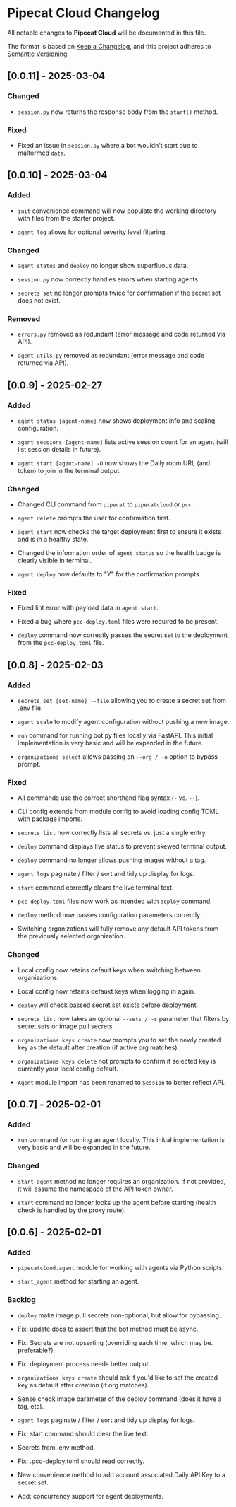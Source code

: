 # Pipecat Cloud Changelog

All notable changes to **Pipecat Cloud** will be documented in this file.

The format is based on [Keep a Changelog](https://keepachangelog.com/en/1.0.0/),
and this project adheres to [Semantic Versioning](https://semver.org/spec/v2.0.0.html).

## [0.0.11] - 2025-03-04

### Changed

- `session.py` now returns the response body from the `start()` method.

### Fixed

- Fixed an issue in `session.py` where a bot wouldn't start due to malformed
  `data`.

## [0.0.10] - 2025-03-04

### Added

- `init` convenience command will now populate the working directory with files
  from the starter project.

- `agent log` allows for optional severity level filtering.

### Changed

- `agent status` and `deploy` no longer show superfluous data.

- `session.py` now correctly handles errors when starting agents.

- `secrets set` no longer prompts twice for confirmation if the secret set does
  not exist.

### Removed

- `errors.py` removed as redundant (error message and code returned via API).

- `agent_utils.py` removed as redundant (error message and code returned via
  API).

## [0.0.9] - 2025-02-27

### Added

- `agent status [agent-name]` now shows deployment info and scaling
  configuration.

- `agent sessions [agent-name]` lists active session count for an agent (will
  list session details in future).

- `agent start [agent-name] -D` now shows the Daily room URL (and token) to
  join in the terminal output.

### Changed

- Changed CLI command from `pipecat` to `pipecatcloud` or `pcc`.

- `agent delete` prompts the user for confirmation first.

- `agent start` now checks the target deployment first to ensure it exists and
  is in a healthy state.

- Changed the information order of `agent status` so the health badge is
  clearly visible in terminal.

- `agent deploy` now defaults to "Y" for the confirmation prompts.

### Fixed

- Fixed lint error with payload data in `agent start`.

- Fixed a bug where `pcc-deploy.toml` files were required to be present.

- `deploy` command now correctly passes the secret set to the deployment from
  the `pcc-deploy.toml` file.

## [0.0.8] - 2025-02-03

### Added

- `secrets set [set-name] --file` allowing you to create a secret set from .env
  file.

- `agent scale` to modify agent configuration without pushing a new image.

- `run` command for running bot.py files locally via FastAPI. This initial
  implementation is very basic and will be expanded in the future.

- `organizations select` allows passing an `--org / -o` option to bypass
  prompt.

### Fixed

- All commands use the correct shorthand flag syntax (`-` vs. `--`).

- CLI config extends from module config to avoid loading config TOML with
  package imports.

- `secrets list` now correctly lists all secrets vs. just a single entry.

- `deploy` command displays live status to prevent skewed terminal output.

- `deploy` command no longer allows pushing images without a tag.

- `agent logs` paginate / filter / sort and tidy up display for logs.

- `start` command correctly clears the live terminal text.

- `pcc-deploy.toml` files now work as intended with `deploy` command.

- `deploy` method now passes configuration parameters correctly.

- Switching organizations will fully remove any default API tokens from the
  previously selected organization.

### Changed

- Local config now retains default keys when switching between organizations.

- Local config now retains defaukt keys when logging in again.

- `deploy` will check passed secret set exists before deployment.

- `secrets list` now takes an optional `--sets / -s` parameter that filters by
  secret sets or image pull secrets.

- `organizations keys create` now prompts you to set the newly created key as
  the default after creation (if active org matches).

- `organizations keys delete` not prompts to confirm if selected key is
  currently your local config default.

- `Agent` module import has been renamed to `Session` to better reflect API.

## [0.0.7] - 2025-02-01

### Added

- `run` command for running an agent locally. This initial implementation is
  very basic and will be expanded in the future.

### Changed

- `start_agent` method no longer requires an organization. If not provided, it
  will assume the namespace of the API token owner.

- `start` command no longer looks up the agent before starting (health check is
  handled by the proxy route).

## [0.0.6] - 2025-02-01

### Added

- `pipecatcloud.agent` module for working with agents via Python scripts.

- `start_agent` method for starting an agent.

### Backlog

- `deploy` make image pull secrets non-optional, but allow for bypassing.

- Fix: update docs to assert that the bot method must be async.

- Fix: Secrets are not upserting (overriding each time, which may be.
  preferable?).

- Fix: deployment process needs better output.

- `organizations keys create` should ask if you'd like to set the created key
  as default after creation (if org matches).

- Sense check image parameter of the deploy command (does it have a tag, etc).

- `agent logs` paginate / filter / sort and tidy up display for logs.

- Fix: start command should clear the live text.

- Secrets from .env method.

- Fix: .pcc-deploy.toml should read correctly.

- New convenience method to add account associated Daily API Key to a secret
  set.

- Add: concurrency support for agent deployments.
